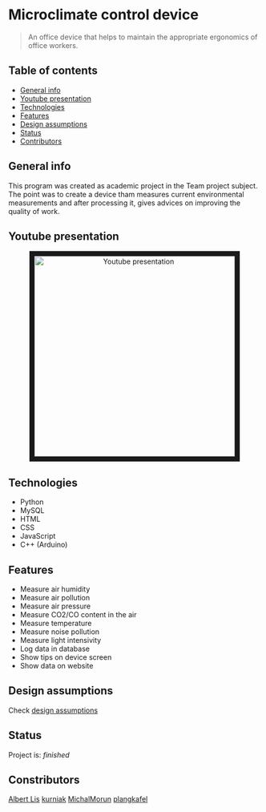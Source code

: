 # Microclimate control device
> An office device that helps to maintain the appropriate ergonomics of office workers.

## Table of contents
* [General info](#general-info)
* [Youtube presentation](#youtube-presentation)
* [Technologies](#technologies)
* [Features](#features)
* [Design assumptions](#design-assumptions) 
* [Status](#status)
* [Contributors](#contact)

## General info
This program was created as academic project in the Team project subject. The point was to create a device tham measures current environmental measurements and after processing it, gives advices on improving the quality of work.

## Youtube presentation
<p align="center"><a href="http://www.youtube.com/watch?feature=player_embedded&v=gpBrhPlUcKc
" target="_blank"><img src="http://img.youtube.com/vi/gpBrhPlUcKc/0.jpg" 
alt="Youtube presentation" width="400" border="10" /></a></p>

## Technologies
- Python
- MySQL
- HTML
- CSS
- JavaScript
- C++ (Arduino)

## Features
- Measure air humidity
- Measure air pollution
- Measure air pressure
- Measure CO2/CO content in the air
- Measure temperature
- Measure noise pollution
- Measure light intensivity
- Log data in database
- Show tips on device screen
- Show data on website

## Design assumptions
Check [design assumptions](./Documents/Design%20assumptions/Zalozenia_Projekt_Zespolowy%20(copy).pdf)

## Status
Project is: _finished_

## Constributors
[Albert Lis](https://github.com/albertlis) [kurniak](https://github.com/kurniak) [MichalMorun](https://github.com/MichalMorun) [plangkafel](https://github.com/plangkafel)

